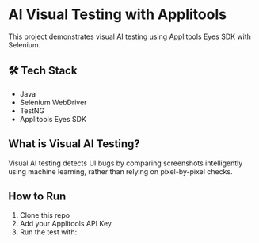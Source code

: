 # AI Visual Testing with Applitools

This project demonstrates visual AI testing using Applitools Eyes SDK with Selenium.

## 🛠 Tech Stack
- Java
- Selenium WebDriver
- TestNG
- Applitools Eyes SDK

##  What is Visual AI Testing?
Visual AI testing detects UI bugs by comparing screenshots intelligently using machine learning, rather than relying on pixel-by-pixel checks.

##  How to Run

1. Clone this repo
2. Add your Applitools API Key
3. Run the test with:






